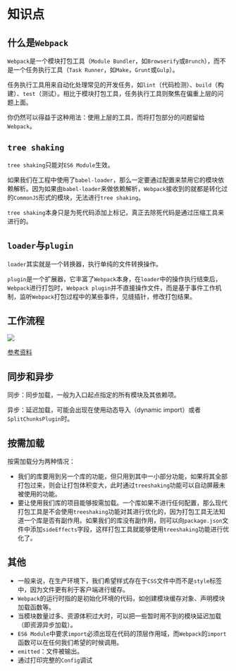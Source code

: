 # 知识点

## 什么是`Webpack`

`Webpack`是一个模块打包工具（`Module Bundler`，如`Browserify`或`Brunch`），而不是一个任务执行工具（`Task Runner`，如`Make`，`Grunt`或`Gulp`）。

任务执行工具用来自动化处理常见的开发任务，如`lint`（代码检测）、`build`（构建）、`test`（测试）。相比于模块打包工具，任务执行工具则聚焦在偏重上层的问题上面。

你仍然可以得益于这种用法：使用上层的工具，而将打包部分的问题留给`Webpack`。

## `tree shaking`

`tree shaking`只能对`ES6 Module`生效。

如果我们在工程中使用了`babel-loader`，那么一定要通过配置来禁用它的模块依赖解析。因为如果由`babel-loader`来做依赖解析，`Webpack`接收到的就都是转化过的`CommonJS`形式的模块，无法进行`tree shaking`。

`tree shaking`本身只是为死代码添加上标记，真正去除死代码是通过压缩工具来进行的。

## `loader`与`plugin`

`loader`其实就是一个转换器，执行单纯的文件转换操作。

`plugin`是一个扩展器，它丰富了`Webpack`本身，在`loader`中的操作执行结束后，`Webpack`进行打包时，`Webpack plugin`并不直接操作文件，而是基于事件工作机制，监听`Webpack`打包过程中的某些事件，见缝插针，修改打包结果。

## 工作流程

![](/skill-blog/img/0107.jpg)

[参考资料](https://juejin.cn/book/7115598540721618944/section/7118367034789855247)

## 同步和异步

同步：同步加载，一般为入口起点指定的所有模块及其依赖项。

异步：延迟加载，可能会出现在使用动态导入（dynamic import）或者`SplitChunksPlugin`时。

## 按需加载

按需加载分为两种情况：

- 我们的库要用到另一个库的功能，但只用到其中一小部分功能，如果将其全部打包过来，则会让打包体积变大，此时通过`treeshaking`功能可以自动屏蔽未被使用的功能。
- 要让使用我们库的项目能够按需加载。一个库如果不进行任何配置，那么现代打包工具是不会使用`treeshaking`功能对其进行优化的，因为打包工具无法知道一个库是否有副作用。如果我们的库没有副作用，则可以向`package.json`文件中添加`sideEffects`字段，这样打包工具就能够使用`treeshaking`功能进行优化了。

## 其他

- 一般来说，在生产环境下，我们希望样式存在于`CSS`文件中而不是`style`标签中，因为文件更有利于客户端进行缓存。
- `Webpack`的运行时指的是初始化环境的代码，如创建模块缓存对象、声明模块加载函数等。
- 当模块数量过多、资源体积过大时，可以把一些暂时用不到的模块延迟加载（即资源异步加载）。
- `ES6 Module`中要求`import`必须出现在代码的顶层作用域，而`Webpack`的`import`函数可以在任何我们希望的时候调用。
- `emitted`：文件被输出。
- 通过打印完整的`Config`调试

